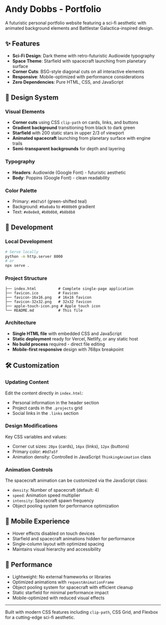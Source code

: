 # Andy Dobbs - Portfolio

A futuristic personal portfolio website featuring a sci-fi aesthetic with animated background elements and Battlestar Galactica-inspired design.

## ✨ Features

- **Sci-Fi Design**: Dark theme with retro-futuristic Audiowide typography
- **Space Theme**: Starfield with spacecraft launching from planetary surface
- **Corner Cuts**: BSG-style diagonal cuts on all interactive elements
- **Responsive**: Mobile-optimized with performance considerations
- **Zero Dependencies**: Pure HTML, CSS, and JavaScript

## 🎨 Design System

### Visual Elements
- **Corner cuts** using CSS `clip-path` on cards, links, and buttons
- **Gradient background** transitioning from black to dark green
- **Starfield** with 200 static stars in upper 2/3 of viewport
- **Animated spacecraft** launching from planetary surface with engine trails
- **Semi-transparent backgrounds** for depth and layering

### Typography
- **Headers**: Audiowide (Google Font) - futuristic aesthetic
- **Body**: Poppins (Google Font) - clean readability

### Color Palette
- Primary: `#0d7a5f` (green-shifted teal)
- Background: `#0a0a0a` to `#080b09` gradient
- Text: `#e8e8e8`, `#b0b0b0`, `#b8b8b8`

## 🚀 Development

### Local Development
```bash
# Serve locally
python -m http.server 8000
# or
npx serve .
```

### Project Structure
```
├── index.html          # Complete single-page application
├── favicon.ico         # Favicon
├── favicon-16x16.png   # 16x16 favicon
├── favicon-32x32.png   # 32x32 favicon
├── apple-touch-icon.png # Apple touch icon
└── README.md           # This file
```

### Architecture
- **Single HTML file** with embedded CSS and JavaScript
- **Static deployment** ready for Vercel, Netlify, or any static host
- **No build process** required - direct file editing
- **Mobile-first responsive** design with 768px breakpoint

## 🛠 Customization

### Updating Content
Edit the content directly in `index.html`:
- Personal information in the header section
- Project cards in the `.projects` grid
- Social links in the `.links` section

### Design Modifications
Key CSS variables and values:
- Corner cut sizes: `20px` (cards), `16px` (links), `12px` (buttons)
- Primary color: `#0d7a5f`
- Animation density: Controlled in JavaScript `ThinkingAnimation` class

### Animation Controls
The spacecraft animation can be customized via the JavaScript class:
- `density`: Number of spacecraft (default: 4)
- `speed`: Animation speed multiplier
- `intensity`: Spacecraft spawn frequency
- Object pooling system for performance optimization

## 📱 Mobile Experience

- Hover effects disabled on touch devices
- Starfield and spacecraft animations hidden for performance
- Single-column layout with optimized spacing
- Maintains visual hierarchy and accessibility

## 🎯 Performance

- Lightweight: No external frameworks or libraries
- Optimized animations with `requestAnimationFrame`
- Object pooling system for spacecraft with efficient cleanup
- Static starfield for minimal performance impact
- Mobile-optimized with reduced visual effects

---

Built with modern CSS features including `clip-path`, CSS Grid, and Flexbox for a cutting-edge sci-fi aesthetic.